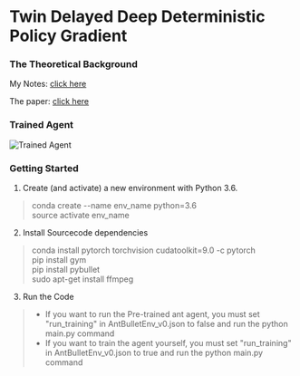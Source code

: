 # Twin Delayed Deep Deterministic Policy Gradient


### The Theoretical Background

My Notes: [click here](https://github.com/cpow-89/Twin_Delayed_Deep_Deterministic_Policy_Gradient/blob/master/TD3_Notes.ipynb)<br>

The paper: [click here](https://arxiv.org/pdf/1802.09477.pdf)

### Trained Agent

[image2]: https://raw.githubusercontent.com/cpow-89/Twin_Delayed_Deep_Deterministic_Policy_Gradient/master/img/trained_ant.gif "Trained Agent"
![Trained Agent][image2]

### Getting Started

1. Create (and activate) a new environment with Python 3.6.

> conda create --name env_name python=3.6<br>
> source activate env_name

2. Install Sourcecode dependencies

> conda install pytorch torchvision cudatoolkit=9.0 -c pytorch <br>
> pip install gym <br>
> pip install pybullet <br>
> sudo apt-get install ffmpeg <br>

3. Run the Code

> - If you want to run the Pre-trained ant agent, you must set "run_training" in AntBulletEnv_v0.json to false and run the python main.py command<br>
> - If you want to train the agent yourself, you must set "run_training" in AntBulletEnv_v0.json to true and run the python main.py command
